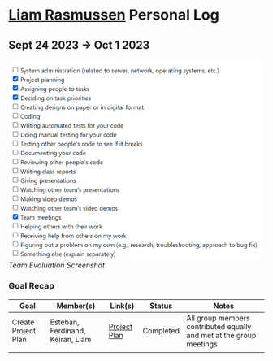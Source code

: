 # [Liam Rasmussen](https://github.com/liamras) Personal Log

## Sept 24 2023 -> Oct 1 2023

![evaluation-screenshot](../../../img/liam-eval-4.png)
<br>
_Team Evaluation Screenshot_

### Goal Recap

| Goal          | Member(s)    | Link(s)      | Status    | Notes |
| ------------- |------------- | ------------ | --------- | ----- |
| Create Project Plan | Esteban, Ferdinand, Keiran, Liam | [Project Plan][1] | Completed | All group members contributed equally and met at the group meetings |
|               |              |              |           |       |

[1]: https://docs.google.com/document/d/18U3K607QbEoZFy_O4bKOMl64O0OOUe0IOVW4NVq2NdY
